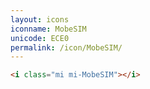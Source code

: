 ```yaml
---
layout: icons
iconname: MobeSIM
unicode: ECE0
permalink: /icon/MobeSIM/
---
```


``` html
<i class="mi mi-MobeSIM"></i>
```
